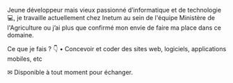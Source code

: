 Jeune développeur mais vieux passionné d’informatique et de technologie 💻, je travaille actuellement chez Inetum au sein de l'équipe Ministère de l'Agriculture ou j’ai plus que confirmé mon envie de faire ma place dans ce domaine.

Ce que je fais ? 👇
• Concevoir et coder des sites web, logiciels, applications mobiles, etc 

✉ Disponible à tout moment pour échanger.

